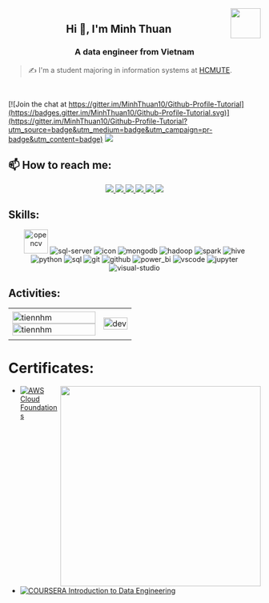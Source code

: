 <!-- <img align="left" width="400" src="https://github.githubassets.com/images/modules/profile/profile-first-repo.svg" /> -->
<img align="right" width="60" src="https://avatars.githubusercontent.com/u/147970223?s=400&u=ecad3c3b2f2a0150a7bcc2beddee57a690f86277&v=4" />
<!-- <img align="right" width="64" src="https://img.icons8.com/color/48/vietnam-circular.png" /> -->

<h2 align="center">Hi 👋, I'm Minh Thuan</h2>
<p align="center">
  <h3 align="center">A data engineer from Vietnam</h3>
</p>

> ✍ I'm a student majoring in information systems at [HCMUTE](https://hcmute.edu.vn/).

<br />

[![Join the chat at https://gitter.im/MinhThuan10/Github-Profile-Tutorial](https://badges.gitter.im/MinhThuan10/Github-Profile-Tutorial.svg)](https://gitter.im/MinhThuan10/Github-Profile-Tutorial?utm_source=badge&utm_medium=badge&utm_campaign=pr-badge&utm_content=badge)
![](https://komarev.com/ghpvc/?username=MinhThuan10&style=flat-square)

## 📫 How to reach me:

<p align="center">
  <a href="https://www.linkedin.com/in/phan-minh-thuan" target="_blank">
    <img src="https://img.icons8.com/fluent/48/000000/linkedin.png"/>
  </a>
  <a href="https://www.facebook.com/profile.php?id=100012636005378" alt="Facebook">
    <img src="https://img.icons8.com/fluent/48/000000/facebook-new.png" target="_blank" />
  </a> 
  <a href="https://github.com/MinhThuan10" alt="Github">
    <img src="https://img.icons8.com/fluent/48/000000/github.png"/>
  </a> 
  <a href="https://www.youtube.com/channel/UCBMuQJWms9VDCTC8THfVNLw" alt="Youtube channel" target="_blank" >
    <img src="https://img.icons8.com/fluent/48/000000/youtube-play.png"/>
  </a>
  <a href="https://www.kaggle.com/phanminhthun0667" alt="Kaggle" target="_blank" >
    <img src="https://img.icons8.com/windows/48/000000/kaggle.png"/>
  </a>
  <a href="mailto:thuan77f1@gmail.com" alt="Email">
    <img src="https://img.icons8.com/fluent/48/000000/mailing.png"/>
  </a>
</p>

## Skills:
<p align="center">
  <img src="https://img.icons8.com/?size=48&id=38616&format=png&color=000000" alt="opencv" width="48" height="48"/> 
  <img src="https://img.icons8.com/color/48/000000/microsoft-sql-server.png" alt="sql-server"/>
  <img src="https://img.icons8.com/?size=48&id=aGBLcugRkYpT&format=png&color=000000" alt="icon"/>
  <img src="https://img.icons8.com/color/48/000000/mongodb.png" alt="mongodb"/>
  <img src="https://img.icons8.com/?size=48&id=69132&format=png&color=000000" alt="hadoop"/>
  <img src="https://img.icons8.com/?size=48&id=17902&format=png&color=000000" alt="spark"/>
  <img src="https://img.icons8.com/?size=48&id=g7noee7MBdsr&format=png&color=000000" alt="hive"/>
  <img src="https://img.icons8.com/?size=48&id=13441&format=png&color=000000" alt="python"/>
  <img src="https://img.icons8.com/?size=48&id=hKw7Mn8TNTuz&format=png&color=000000" alt="sql"/>
  <img src="https://img.icons8.com/color/48/000000/git.png" alt="git"/>
  <img src="https://img.icons8.com/color/48/000000/github-2.png" alt="github"/>
  <img src="https://img.icons8.com/?size=48&id=3sGOUDo9nJ4k&format=png&color=000000" alt="power_bi"/>
  <img src="https://img.icons8.com/color/48/000000/visual-studio-code-2019.png" alt="vscode"/>
  <img src="https://img.icons8.com/?size=48&id=J0SgMWzAxqFj&format=png&color=000000" alt="jupyter"/>
  <img src="https://img.icons8.com/color/48/null/visual-studio--v2.png" alt="visual-studio"/>
  
</p>


## Activities:

<table style="width:100%;">
  <tr>
    <td>
      <img src="https://github-readme-stats.vercel.app/api/top-langs/?username=minhthuan10&bg_color=FFFFFF00&text_color=179fa3&layout=compact&hide=CSS&langs_count=10&custom_title=Top%20ngôn%20ngữ%20được%20dùng" alt="tiennhm" width="100%"/>
      <img src="https://github-readme-stats.vercel.app/api?username=minhthuan10&bg_color=FFFFFF00&text_color=179fa3&show_icons=true&count_private=true&include_all_commits=true&custom_title=Hoạt%20động%20trên%20Github" alt="tiennhm" width="100%"/>
    </td>
    <td>
      <p align="center"> 
        <img src="https://media.licdn.com/dms/image/D4D22AQFaVaZ0uOkuPQ/feedshare-shrink_2048_1536/0/1689648592320?e=2147483647&v=beta&t=viaHGjnBR7AsBZ2iJIbM7mcoQwQWdHRCx4ydJuBR_2Y" alt="dev" width="100%"/>
      </p>
    </td>
  </tr>
</table>

# Certificates:

<img align="right" width="400" src="https://github.githubassets.com/images/modules/profile/profile-joined-github.svg">

- [![AWS](https://img.shields.io/badge/-AWS-orange) Cloud Foundations](https://www.credly.com/badges/0d100b02-4ea9-4620-ac19-c3c5b179ed87/print)
- [![COURSERA](https://img.shields.io/badge/-COURSERA-green) Introduction to Data Engineering](https://www.coursera.org/account/accomplishments/certificate/YZ9U7MWHMVSL)
